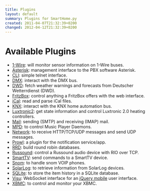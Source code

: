 ```yaml
---
title: Plugins
layout: default
summary: Plugins for SmartHome.py
created: 2011-04-07T21:32:39+0200
changed: 2012-04-12T21:32:39+0200
---
```


# Available Plugins

* [1-Wire](onewire/): will monitor sensor information on 1-Wire buses.
* [Asterisk](asterisk/): management interface to the PBX software Asterisk.
* [CLI](cli/): simple telnet interface.
* [DMX](dmx/): interact with the DMX bus.
* [DWD](dwd/): fetch weather warnings and forecasts from Deutscher Wetterrdienst (DWD).
* [FritzBox](fritzbox/): control anything a FritzBox offers with the web interface.
* [iCal](ical/): read and parse iCal files.
* [KNX](knx/): interact with the KNX home automation bus.
* [Luxtronic2](luxtronic2/): get state information and control Luxtronic 2.0 heating controllers.
* [Mail](mail/): sending (SMTP) and receiving (IMAP) mail.
* [MPD](mpd/): to control Music Player Daemons.
* [Network](network/): to receive HTTP/TCP/UDP messages and send UDP messages.
* [Prowl](prowl/): a plugin for the notification service/app.
* [RRD](rrd/): build round robin databases.
* [Russound](russound/): control a Russound audio device with RIO over TCP.
* [SmartTV](smarttv/): send commands to a SmartTV device.
* [Snom](snom/): to handle snom VOIP phones.
* [SolarLog](solarlog/): to retrieve information from SolarLog devices.
* [SQLite](sqlite/): to store the item history in a SQLite database.
* [Visu](visu/): WebSocket interface for an [jQuery mobile](http://jquerymobile.com/) user interface.
* [XBMC](xbmc/): to control and monitor your XBMC.


